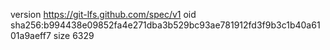 version https://git-lfs.github.com/spec/v1
oid sha256:b994438e09852fa4e271dba3b529bc93ae781912fd3f9b3c1b40a6101a9aeff7
size 6329
